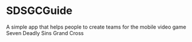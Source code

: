 # SDSGCGuide
A simple app that helps people to create teams for the mobile video game Seven Deadly Sins Grand Cross
